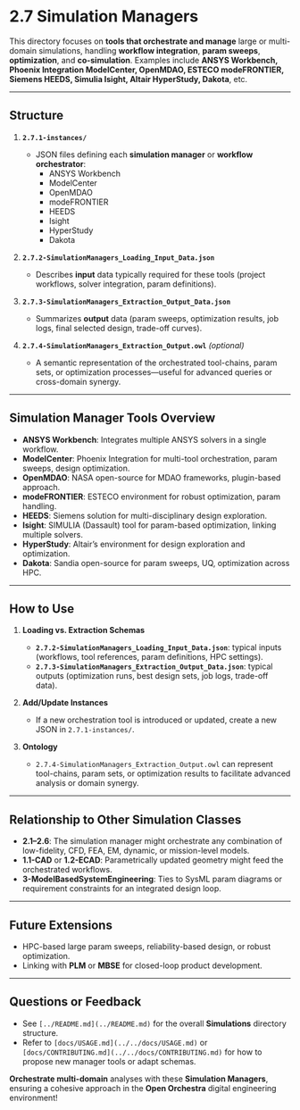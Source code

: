 # 2.7 Simulation Managers

This directory focuses on **tools that orchestrate and manage** large or multi-domain simulations, handling **workflow integration**, **param sweeps**, **optimization**, and **co-simulation**. Examples include **ANSYS Workbench, Phoenix Integration ModelCenter, OpenMDAO, ESTECO modeFRONTIER, Siemens HEEDS, Simulia Isight, Altair HyperStudy, Dakota**, etc.

---

## Structure

1. **`2.7.1-instances/`**  
   - JSON files defining each **simulation manager** or **workflow orchestrator**:
     - ANSYS Workbench  
     - ModelCenter  
     - OpenMDAO  
     - modeFRONTIER  
     - HEEDS  
     - Isight  
     - HyperStudy  
     - Dakota

2. **`2.7.2-SimulationManagers_Loading_Input_Data.json`**  
   - Describes **input** data typically required for these tools (project workflows, solver integration, param definitions).

3. **`2.7.3-SimulationManagers_Extraction_Output_Data.json`**  
   - Summarizes **output** data (param sweeps, optimization results, job logs, final selected design, trade-off curves).

4. **`2.7.4-SimulationManagers_Extraction_Output.owl`** *(optional)*  
   - A semantic representation of the orchestrated tool-chains, param sets, or optimization processes—useful for advanced queries or cross-domain synergy.

---

## Simulation Manager Tools Overview

- **ANSYS Workbench**: Integrates multiple ANSYS solvers in a single workflow.  
- **ModelCenter**: Phoenix Integration for multi-tool orchestration, param sweeps, design optimization.  
- **OpenMDAO**: NASA open-source for MDAO frameworks, plugin-based approach.  
- **modeFRONTIER**: ESTECO environment for robust optimization, param handling.  
- **HEEDS**: Siemens solution for multi-disciplinary design exploration.  
- **Isight**: SIMULIA (Dassault) tool for param-based optimization, linking multiple solvers.  
- **HyperStudy**: Altair’s environment for design exploration and optimization.  
- **Dakota**: Sandia open-source for param sweeps, UQ, optimization across HPC.

---

## How to Use

1. **Loading vs. Extraction Schemas**  
   - **`2.7.2-SimulationManagers_Loading_Input_Data.json`**: typical inputs (workflows, tool references, param definitions, HPC settings).  
   - **`2.7.3-SimulationManagers_Extraction_Output_Data.json`**: typical outputs (optimization runs, best design sets, job logs, trade-off data).

2. **Add/Update Instances**  
   - If a new orchestration tool is introduced or updated, create a new JSON in `2.7.1-instances/`.

3. **Ontology**  
   - `2.7.4-SimulationManagers_Extraction_Output.owl` can represent tool-chains, param sets, or optimization results to facilitate advanced analysis or domain synergy.

---

## Relationship to Other Simulation Classes

- **2.1–2.6**: The simulation manager might orchestrate any combination of low-fidelity, CFD, FEA, EM, dynamic, or mission-level models.  
- **1.1-CAD** or **1.2-ECAD**: Parametrically updated geometry might feed the orchestrated workflows.  
- **3-ModelBasedSystemEngineering**: Ties to SysML param diagrams or requirement constraints for an integrated design loop.

---

## Future Extensions

- HPC-based large param sweeps, reliability-based design, or robust optimization.  
- Linking with **PLM** or **MBSE** for closed-loop product development.

---

## Questions or Feedback

- See `[../README.md](../README.md)` for the overall **Simulations** directory structure.
- Refer to `[docs/USAGE.md](../../docs/USAGE.md)` or `[docs/CONTRIBUTING.md](../../docs/CONTRIBUTING.md)` for how to propose new manager tools or adapt schemas.

**Orchestrate multi-domain** analyses with these **Simulation Managers**, ensuring a cohesive approach in the **Open Orchestra** digital engineering environment!
